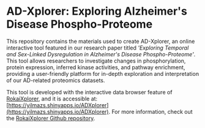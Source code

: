 # AD-Xplorer: Exploring Alzheimer's Disease Phospho-Proteome
This repository contains the materials used to create AD-Xplorer, an online interactive tool featured in our research paper titled *'Exploring Temporal and Sex-Linked Dysregulation in Alzheimer's Disease Phospho-Proteome'*. This tool allows researchers to investigate changes in phosphorylation, protein expression, inferred kinase activities, and pathway enrichment, providing a user-friendly platform for in-depth exploration and interpretation of our AD-related proteomics datasets.

This tool is developed with the interactive data browser feature of [RokaiXplorer](https://rokai.io/explorer), and it is accessible at: [https://yilmazs.shinyapps.io/ADXplorer](https://yilmazs.shinyapps.io/ADXplorer). For more information, check out the [RokaiXplorer Github repository](https://github.com/serhan-yilmaz/RokaiXplorer). 
